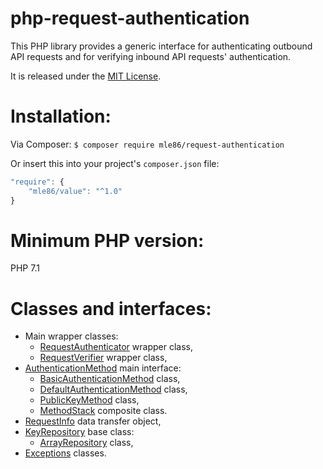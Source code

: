 # php-request-authentication

This PHP library provides a generic interface for authenticating outbound API requests
and for verifying inbound API requests' authentication.

It is released under the [MIT License](https://opensource.org/licenses/MIT).


# Installation:

Via Composer:  `$ composer require mle86/request-authentication`

Or insert this into your project's `composer.json` file:

```js
"require": {
    "mle86/value": "^1.0"
}
```


# Minimum PHP version:

PHP 7.1


# Classes and interfaces:

* Main wrapper classes:
    * [RequestAuthenticator] wrapper class,
    * [RequestVerifier] wrapper class,
* [AuthenticationMethod] main interface:
    * [BasicAuthenticationMethod] class,
    * [DefaultAuthenticationMethod] class,
    * [PublicKeyMethod] class,
    * [MethodStack] composite class.
* [RequestInfo] data transfer object,
* [KeyRepository] base class:
    * [ArrayRepository] class,
* [Exceptions] classes.

[RequestAuthenticator]: doc/Class_RequestAuthenticator.md
[RequestVerifier]: doc/Class_RequestVerifier.md
[AuthenticationMethod]: doc/Class_AuthenticationMethod.md
[BasicAuthenticationMethod]: doc/Class_BasicAuthenticationMethod.md
[DefaultAuthenticationMethod]: doc/Class_DefaultAuthenticationMethod.md
[PublicKeyMethod]: doc/Class_PublicKeyMethod.md
[RequestInfo]: doc/Class_RequestInfo.md
[KeyRepository]: doc/Class_KeyRepository.md
[ArrayRepository]: doc/Class_ArrayRepository.md
[Exceptions]: doc/Exceptions.md
[MethodStack]: doc/Class_MethodStack.md

